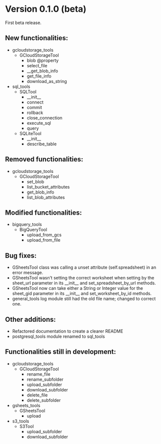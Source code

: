 # Version 0.1.0 (beta)
First beta release.

## New functionalities:
- gcloudstorage_tools
  - GCloudStorageTool
    - blob @property
    - select_file
    - \_\_get_blob_info
    - get_file_info
    - download_as_string
- sql_tools
  - SQLTool
    - \_\_init\_\_
    - connect
    - commit
    - rollback
    - close_connection
    - execute_sql
    - query
  - SQLiteTool
    - \_\_init\_\_
    - describe_table

## Removed functionalities:
- gcloudstorage_tools
  - GCloudStorageTool
    - set_blob
    - list_bucket_attributes
    - get_blob_info
    - list_blob_attributes

## Modified functionalities:
- bigquery_tools
  - BigQueryTool
    - upload_from_gcs
    - upload_from_file

## Bug fixes:
- GSheetsTool class was calling a unset attribute (self.spreadsheet) in an error message.
- GSheetsTool wasn't setting the correct worksheet when setting by the sheet_url parameter in its \_\_init\_\_ and set_spreadsheet_by_url methods.
- GSheetsTool now can take either a String or Integer value for the sheet_gid parameter in its \_\_init\_\_ and set_worksheet_by_id methods.
- general_tools log module still had the old file name; changed to correct one.

## Other additions:
- Refactored documentation to create a clearer README
- postgresql_tools module renamed to sql_tools

## Functionalities still in development:
- gcloudstorage_tools
  - GCloudStorageTool
    - rename_file
    - rename_subfolder
    - upload_subfolder
    - download_subfolder
    - delete_file
    - delete_subfolder
- gsheets_tools
  - GSheetsTool
    - upload
- s3_tools
  - S3Tool
    - upload_subfolder
    - download_subfolder